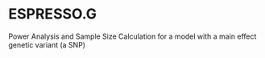 ESPRESSO.G
==========

Power Analysis and Sample Size Calculation for a model with a main effect genetic variant (a SNP)
